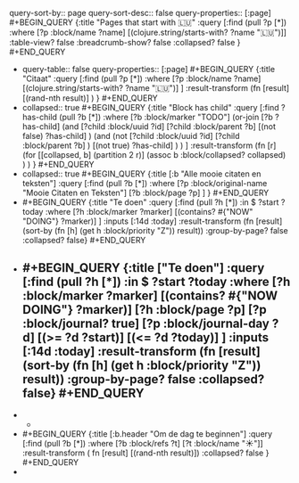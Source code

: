 query-sort-by:: page
query-sort-desc:: false
query-properties:: [:page]
#+BEGIN_QUERY
{:title "Pages that start with 🇱🇺"
 :query [:find (pull ?p [*])
         :where 
         [?p :block/name ?name]
         [(clojure.string/starts-with? ?name "🇱🇺")]]
:table-view? false
:breadcrumb-show? false
:collapsed? false
}
#+END_QUERY

- query-table:: false
  query-properties:: [:page]
  #+BEGIN_QUERY
  {:title "Citaat"
  :query [:find (pull ?p [*])
       :where
       [?p :block/name ?name]
       [(clojure.string/starts-with? ?name "🇱🇺")]
  ]
  :result-transform (fn [result] [(rand-nth result)] )
  }
  #+END_QUERY
- collapsed:: true
  #+BEGIN_QUERY
  {:title "Block has child"
   :query [:find ?has-child (pull ?b [*])
    :where
     [?b :block/marker "TODO"]
     (or-join [?b ?has-child]
       (and
         [?child :block/uuid ?id]
         [?child :block/parent ?b]
         [(not false) ?has-child]
       )
       (and
         (not
           [?child :block/uuid ?id]
           [?child :block/parent ?b]
         )
         [(not true) ?has-child]
       )
     )
   ]
   :result-transform (fn [r]
     (for [[collapsed, b] (partition 2 r)]
       (assoc b :block/collapsed? collapsed)
     )
   )
  }
  #+END_QUERY
- collapsed:: true
  #+BEGIN_QUERY
  {:title [:b "Alle mooie citaten en teksten"]
    :query [:find (pull ?b [*])
    :where
      [?p :block/original-name "Mooie Citaten en Teksten"]
      [?b :block/page ?p]
    ]
  }
  #+END_QUERY
- #+BEGIN_QUERY
  {:title "Te doen"
      :query [:find (pull ?h [*])
              :in $ ?start ?today
              :where
              [?h :block/marker ?marker]
              [(contains? #{"NOW" "DOING"} ?marker)]
  ]
      :inputs [:14d :today]
      :result-transform (fn [result]
                          (sort-by (fn [h]
                                     (get h :block/priority "Z")) result))
      :group-by-page? false
      :collapsed? false}
  #+END_QUERY
- #+BEGIN_QUERY
   {:title ["Te doen"]
      :query [:find (pull ?h [*])
              :in $ ?start ?today
              :where
              [?h :block/marker ?marker]
              [(contains? #{"NOW DOING"} ?marker)]
              [?h :block/page ?p]
              [?p :block/journal? true]
              [?p :block/journal-day ?d]
              [(>= ?d ?start)]
              [(<= ?d ?today)]
              ]
      :inputs [:14d :today]
      :result-transform (fn [result]
                          (sort-by (fn [h]
                                     (get h :block/priority "Z")) result))
      :group-by-page? false
      :collapsed? false}
  #+END_QUERY
	-
-
	-
- #+BEGIN_QUERY 
  {:title [:b.header "Om de dag te beginnen"]
   :query [:find (pull ?b [*])
     :where 
       [?b :block/refs ?t]
       [?t :block/name "☀️"]]
   :result-transform ( fn [result] [(rand-nth result)])
  :collapsed? false
  }
  #+END_QUERY
-